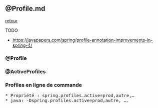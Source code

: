 ## @Profile.md

[retour](./index.md)

TODO

- https://javapapers.com/spring/profile-annotation-improvements-in-spring-4/


### @Profile



### @ActiveProfiles

### Profiles en ligne de commande
<pre>
* Propriété : spring.profiles.active=prod,autre,…
* java: -Dspring.profiles.active=prod,autre, ….
</pre>
